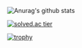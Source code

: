 <div align=center>
	
</div>

![Anurag's github stats](https://github-readme-stats.vercel.app/api?username=Hott-J&show_icons=true&theme=radical)

[![solved.ac tier](http://mazassumnida.wtf/api/generate_badge?boj=chung1306)](https://solved.ac/chung1306)

[![trophy](https://github-profile-trophy.vercel.app/?username=Hott-J&theme=chalk&row=1&column=7)](https://github.com/ryo-ma/github-profile-trophy)

